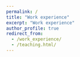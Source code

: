 ```yaml
---
permalink: /
title: "Work experience"
excerpt: "Work experience"
author_profile: true
redirect_from: 
  - /work_experience/
  - /teaching.html/
---
```

